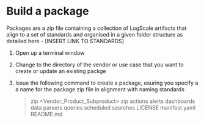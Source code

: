# Build a package
Packages are a zip file containing a collection of LogScale artifacts that align to a set of standards and organised in a given folder structure as detailed here - [INSERT LINK TO STANDARDS]
1. Open up a terminal window
2. Change to the directory of the vendor or use case that you want to create or update an existing packge
3. Issue the following command to create a package, esuring you specify a a name for the package zip file in alignment with naming standards

   > zip <Vendor_Product_Subproduct>.zip actions alerts dashboards data parsers queries scheduled searches LICENSE manifest.yaml README.md  